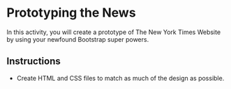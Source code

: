 # Prototyping the News

In this activity, you will create a prototype of The New York Times Website by using your newfound Bootstrap super powers.

## Instructions

- Create HTML and CSS files to match as much of the design as possible.
